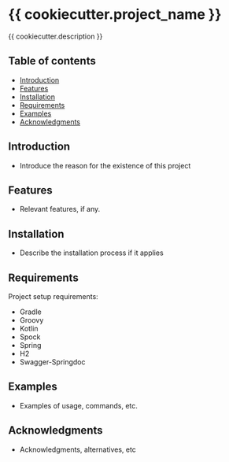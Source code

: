 # {{ cookiecutter.project_name }}

{{ cookiecutter.description }}

## Table of contents

- [Introduction](#introduction)
- [Features](#features)
- [Installation](#installation)
- [Requirements](#requirements)
- [Examples](#examples)
- [Acknowledgments](#acknowledgments)

## Introduction

- Introduce the reason for the existence of this project

## Features

- Relevant features, if any.

## Installation

- Describe the installation process if it applies

## Requirements

Project setup requirements:

- Gradle
- Groovy
- Kotlin
- Spock
- Spring
- H2
- Swagger-Springdoc

## Examples

- Examples of usage, commands, etc.

## Acknowledgments

- Acknowledgments, alternatives, etc
